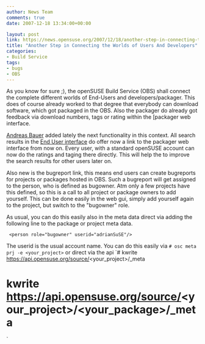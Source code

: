```yaml
---
author: News Team
comments: true
date: 2007-12-18 13:34:00+00:00

layout: post
link: https://news.opensuse.org/2007/12/18/another-step-in-connecting-the-worlds-of-users-and-developers/
title: "Another Step in Connecting the Worlds of Users And Developers"
categories:
- Build Service
tags:
- bugs
- OBS
---
```

As you know for sure ;), the openSUSE Build Service (OBS) shall connect the complete different worlds of End-Users and developers/packager. This does of course already worked to that degree that everybody can download software, which got packaged in the OBS. Also the packager do already got feedback via download numbers, tags or rating within the [packager web interface.

[Andreas Bauer](http://en.opensuse.org/User:Bauersman) added lately the next functionality in this context. All search results in the [End User interface](http://software.opensuse.org/search) do offer now a link to the packager web interface from now on. Every user, with a standard openSUSE account can now do the ratings and taging there directly. This will help the to improve the search results for other users later on.

Also new is the bugreport link, this means end users can create bugreports for projects or packages hosted in OBS. Such a bugreport will get assigned to the person, who is defined as bugowner. Atm only a few projects have this defined, so this is a call to all project or package owners to add yourself. This can be done easily in the web gui, simply add yourself again to the project, but switch to the "bugowner" role.

<!-- more -->
As usual, you can do this easily also in the meta data direct via adding the following line to the package or project meta data.

` <person role="bugowner" userid="adrianSuSE"/>`

The userid is the usual account name. You can do this easily via `# osc meta prj -e <your_project>` or direct via the api `# kwrite https://api.opensuse.org/source/<your_project>/_meta
# kwrite https://api.opensuse.org/source/<your_project>/<your_package>/_meta
`
